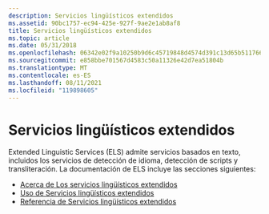 ```yaml
---
description: Servicios lingüísticos extendidos
ms.assetid: 90bc1757-ec94-425e-927f-9ae2e1ab8af8
title: Servicios lingüísticos extendidos
ms.topic: article
ms.date: 05/31/2018
ms.openlocfilehash: 06342e02f9a10250b9d6c45719848d4574d391c13d65b511766b1ff6fc3744dc
ms.sourcegitcommit: e858bbe701567d4583c50a11326e42d7ea51804b
ms.translationtype: MT
ms.contentlocale: es-ES
ms.lasthandoff: 08/11/2021
ms.locfileid: "119898605"
---
```

# <a name="extended-linguistic-services"></a>Servicios lingüísticos extendidos

Extended Linguistic Services (ELS) admite servicios basados en texto, incluidos los servicios de detección de idioma, detección de scripts y transliteración. La documentación de ELS incluye las secciones siguientes:

-   [Acerca de Los servicios lingüísticos extendidos](about-extended-linguistic-services.md)
-   [Uso de Servicios lingüísticos extendidos](using-extended-linguistic-services.md)
-   [Referencia de Servicios lingüísticos extendidos](extended-linguistic-services-reference.md)

 

 



